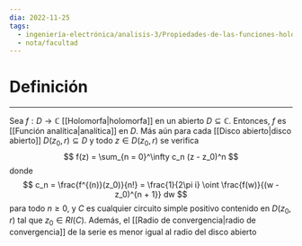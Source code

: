 ```yaml
---
dia: 2022-11-25
tags:
  - ingeniería-electrónica/analisis-3/Propiedades-de-las-funciones-holomorfas
  - nota/facultad
---
```

# Definición
---
Sea $f : D \to \mathbb{C}$ [[Holomorfa|holomorfa]] en un abierto $D \subseteq \mathbb{C}$. Entonces, $f$ es [[Función analítica|analítica]] en $D$. Más aún para cada [[Disco abierto|disco abierto]] $D(z_0, r) \subseteq D$ y todo $z \in D(z_0, r)$ se verifica $$ f(z) = \sum_{n = 0}^\infty c_n (z - z_0)^n $$ donde $$ c_n = \frac{f^{(n)}(z_0)}{n!} = \frac{1}{2\pi i} \oint \frac{f(w)}{(w - z_0)^{n + 1}} dw $$ para todo $n \ge 0$, y $C$ es cualquier circuito simple positivo contenido en $D(z_0, r)$ tal que $z_0 \in RI(C)$. Además, el [[Radio de convergencia|radio de convergencia]] de la serie es menor igual al radio del disco abierto